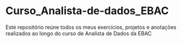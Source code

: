 # Curso_Analista-de-dados_EBAC
Este repositório reúne todos os meus exercícios, projetos e anotações realizados ao longo do curso de Analista de Dados da EBAC
